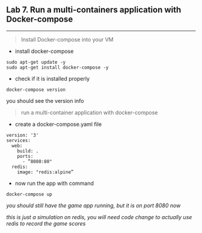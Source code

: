 ## Lab 7. Run a multi-containers application with Docker-compose
___

> Install Docker-compose into your VM
* install docker-compose
```shell
sudo apt-get update -y
sudo apt-get install docker-compose -y
```
* check if it is installed properly
```shell
docker-compose version
```
you should see the version info

> run a multi-container application with docker-compose 

* create a docker-compose.yaml file
```
version: '3'
services:
  web:
    build: .
    ports:
      - ”8080:80"
  redis:
    image: "redis:alpine”

```
* now run the app with command
```
docker-compose up
```
_you should still have the game app running, but it is on port 8080 now_

_this is just a simulation on redis, you will need code change to actually use redis to record the game scores_
